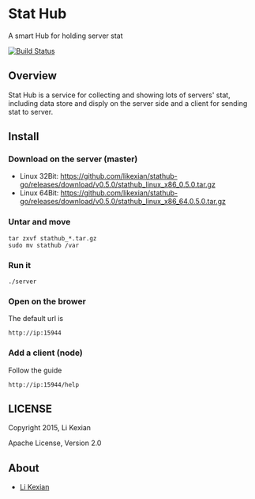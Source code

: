 # Stat Hub

A smart Hub for holding server stat

[![Build Status](https://secure.travis-ci.org/likexian/stathub-go.png)](https://secure.travis-ci.org/likexian/stathub-go)

## Overview

Stat Hub is a service for collecting and showing lots of servers' stat, including data store and disply on the server side and a client for sending stat to server.

## Install

### Download on the server (master)

- Linux 32Bit: https://github.com/likexian/stathub-go/releases/download/v0.5.0/stathub_linux_x86_0.5.0.tar.gz
- Linux 64Bit: https://github.com/likexian/stathub-go/releases/download/v0.5.0/stathub_linux_x86_64.0.5.0.tar.gz

### Untar and move

    tar zxvf stathub_*.tar.gz
    sudo mv stathub /var

### Run it

    ./server

### Open on the brower

The default url is

    http://ip:15944

### Add a client (node)

Follow the guide

    http://ip:15944/help

## LICENSE

Copyright 2015, Li Kexian

Apache License, Version 2.0

## About

- [Li Kexian](http://www.likexian.com/)
